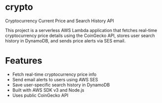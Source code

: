 # crypto
Cryptocurrency Current Price and Search History API

This project is a serverless AWS Lambda application that fetches real-time cryptocurrency price details using the CoinGecko API, stores user search history in DynamoDB, and sends price alerts via SES email.

# Features

- Fetch real-time cryptocurrency price info
- Send email alerts to users using AWS SES
- Save user-specific search history in DynamoDB
- Built with AWS SDK v3 and Node.js
- Uses public CoinGecko API 